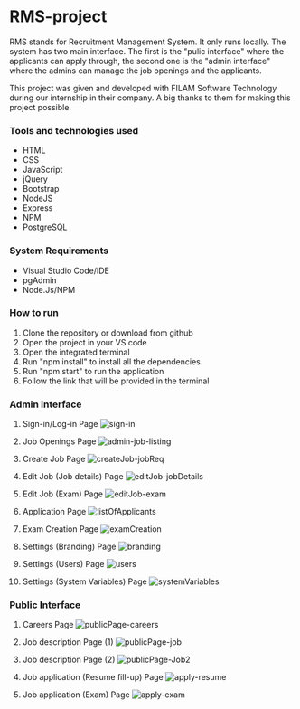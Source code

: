 # RMS-project

RMS stands for Recruitment Management System. It only runs locally. The system has two main interface. The first is the "pulic interface" where the applicants can apply through, the second one is the "admin interface" where the admins can manage the job openings and the applicants.

 This project was given and developed with FILAM Software Technology during our internship in their company. A big thanks to them for making this project possible.

### Tools and technologies used

- HTML
- CSS
- JavaScript
- jQuery
- Bootstrap
- NodeJS
- Express
- NPM
- PostgreSQL

### System Requirements

- Visual Studio Code/IDE
- pgAdmin
- Node.Js/NPM

### How to run

1. Clone the repository or download from github
2. Open the project in your VS code
3. Open the integrated terminal
4. Run "npm install" to install all the dependencies
5. Run "npm start" to run the application
6. Follow the link that will be provided in the terminal

### Admin interface

1. Sign-in/Log-in Page
![sign-in](https://user-images.githubusercontent.com/88756582/190151070-d7a6432a-a309-42d1-893d-77d3191e1960.jpg)

2. Job Openings Page
![admin-job-listing](https://user-images.githubusercontent.com/88756582/190149343-b89d09b7-15be-47de-8910-2ca90c8afdca.jpg)

3. Create Job Page
![createJob-jobReq](https://user-images.githubusercontent.com/88756582/190151390-53e72bf7-b99f-4c3c-bc6a-8b0150aade97.jpg)

4. Edit Job (Job details) Page
![editJob-jobDetails](https://user-images.githubusercontent.com/88756582/190151503-580f66b7-ab28-48fa-8767-1eb1aadfe1d4.jpg)

5. Edit Job (Exam) Page
![editJob-exam](https://user-images.githubusercontent.com/88756582/190151672-f426a6f8-b0ff-4bbc-b5d5-8adc48b0dc97.jpg)

6. Application Page
![listOfApplicants](https://user-images.githubusercontent.com/88756582/190151812-a33b11c3-e64d-4788-a5a4-7150ac1c008e.jpg)

7. Exam Creation Page
![examCreation](https://user-images.githubusercontent.com/88756582/190152172-525113e8-337b-4b5a-ae48-780096f16b18.jpg)

8. Settings (Branding) Page
![branding](https://user-images.githubusercontent.com/88756582/190152199-aca0c631-63fb-4393-9e25-f0dfe1f69f58.jpg)

9. Settings (Users) Page
![users](https://user-images.githubusercontent.com/88756582/190152228-f464decc-353d-4a00-8136-020a23fc975b.jpg)

10. Settings (System Variables) Page
![systemVariables](https://user-images.githubusercontent.com/88756582/190152221-237b12f2-6571-4d76-b5c0-3c41431236b3.jpg)

### Public Interface

1. Careers Page
![publicPage-careers](https://user-images.githubusercontent.com/88756582/190155705-59e84f40-2227-43ac-aba0-e9a811fa3c1f.jpg)

2. Job description Page (1)
![publicPage-job](https://user-images.githubusercontent.com/88756582/190155747-cf72a348-625a-4d9f-8774-00f0ce51208d.jpg)

3. Job description Page (2)
![publicPage-Job2](https://user-images.githubusercontent.com/88756582/190155739-243e723c-68c2-4780-be9d-5885604fe1b6.jpg)

4. Job application (Resume fill-up) Page
![apply-resume](https://user-images.githubusercontent.com/88756582/190155758-f7b9ff62-a37e-494e-9c11-a80128f74fd8.jpg)

5. Job application (Exam) Page
![apply-exam](https://user-images.githubusercontent.com/88756582/190155769-3651582e-a656-4ea5-91ac-3912591b961f.jpg)
